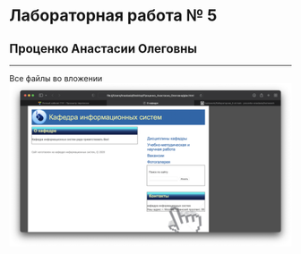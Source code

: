 # Лабораторная работа № 5
## Проценко Анастасии Олеговны
---
Все файлы во вложении
![img](site.png)
